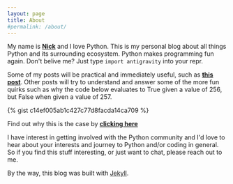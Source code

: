 ```yaml
---
layout: page
title: About
#permalink: /about/
---
```


My name is <a href="https://nicholashopewell.com/" target="_blank"><strong>Nick</strong></a> and I love Python. This is my personal blog about all things Python and its surrounding ecosystem. Python makes programming fun again. Don't belive me? Just type ```import antigravity``` into your repr. 

Some of my posts will be practical and immediately useful, such as <a href="https://nicholashopewell.com/import-this/2021/02/17/from-simple-namespaces-to-oop.html" target="_blank"><strong>this post</strong></a>. Other posts will try to understand and answer some of the more fun quirks such as why the code below evaluates to True given a value of 256, but False when given a value of 257.

{% gist c14ef005ab1c427c77d8facda14ca709 %}

Find out why this is the case by <a href="https://nicholashopewell.com/import-this/2021/02/11/the-is-operator.html" target="_blank"><strong>clicking here</strong></a>

I have interest in getting involved with the Python community and I'd love to hear about your interests and journey to Python and/or coding in general. So if you find this stuff interesting, or just want to chat, please reach out to me. 

By the way, this blog was built with <a href="https://jekyllrb.com/" target="_blank">Jekyll</a>.